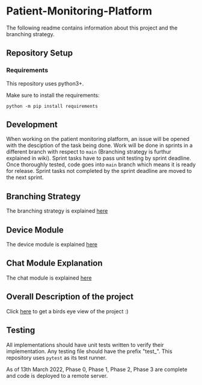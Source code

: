 # Patient-Monitoring-Platform

The following readme contains information about this project and the branching strategy.

## Repository Setup

### Requirements

This repository uses python3+.

Make sure to install the requirements:

```
python -m pip install requirements
```

## Development

When working on the patient monitoring platform, an issue will be opened with the desciption of the task being done. Work will be done in sprints in a different branch with respect to `main` (Branching strategy is furthur explained in wiki). Sprint tasks have to pass unit testing by sprint deadline. Once thoroughly tested, code goes into `main` branch which means it is ready for release. Sprint tasks not completed by the sprint deadline are moved to the next sprint. 

## Branching Strategy

The branching strategy is explained [here](https://github.com/mpavithr/Patient-Monitoring-Platform/wiki/Branching-Strategy)

## Device Module 

The device module is explained [here](https://github.com/mpavithr/Patient-Monitoring-Platform/wiki/Device-Module)

## Chat Module Explanation 

The chat module is explained [here](https://github.com/mpavithr/Patient-Monitoring-Platform/wiki/Chat-Module)

## Overall Description of the project 

Click [here](https://github.com/mpavithr/Patient-Monitoring-Platform/wiki/Description) to get a birds eye view of the project :)

## Testing

All implementations should have unit tests written to verify their implementation. Any testing file should have the prefix "test_". This repository uses `pytest` as its test runner. 

As of 13th March 2022, Phase 0, Phase 1, Phase 2, Phase 3 are complete and code is deployed to a remote server.

